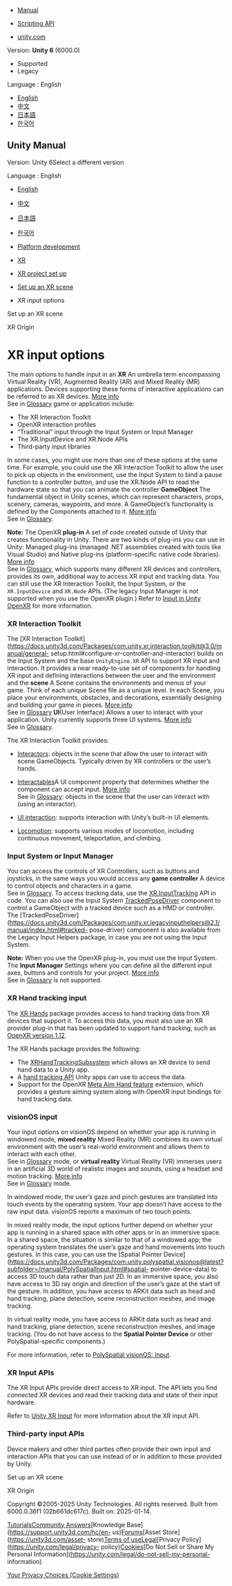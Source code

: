 [](https://docs.unity3d.com)

  * [Manual](../Manual/index.html)
  * [Scripting API](../ScriptReference/index.html)

  * [unity.com](https://unity.com/)

Version: **Unity 6** (6000.0)

  * Supported
  * Legacy

Language : English

  * [English](/Manual/xr-input-overview.html)
  * [中文](/cn/current/Manual/xr-input-overview.html)
  * [日本語](/ja/current/Manual/xr-input-overview.html)
  * [한국어](/kr/current/Manual/xr-input-overview.html)

[](https://docs.unity3d.com)

## Unity Manual

Version: Unity 6Select a different version

Language : English

  * [English](/Manual/xr-input-overview.html)
  * [中文](/cn/current/Manual/xr-input-overview.html)
  * [日本語](/ja/current/Manual/xr-input-overview.html)
  * [한국어](/kr/current/Manual/xr-input-overview.html)

  * [Platform development ](PlatformSpecific.html)
  * [XR](XR.html)
  * [XR project set up](configuring-project-for-xr.html)
  * [Set up an XR scene](xr-scene-setup.html)
  * XR input options

[](xr-scene-setup.html)

Set up an XR scene

[](xr-origin.html)

XR Origin

# XR input options

The main options to handle input in an **XR** An umbrella term encompassing
Virtual Reality (VR), Augmented Reality (AR) and Mixed Reality (MR)
applications. Devices supporting these forms of interactive applications can
be referred to as XR devices. [More info](XR.html)  
See in [Glossary](Glossary.html#XR) game or application include:

  * The XR Interaction Toolkit
  * OpenXR interaction profiles
  * “Traditional” input through the Input System or Input Manager
  * The XR.InputDevice and XR.Node APIs
  * Third-party input libraries

In some cases, you might use more than one of these options at the same time.
For example, you could use the XR Interaction Toolkit to allow the user to
pick up objects in the environment, use the Input System to bind a pause
function to a controller button, and use the XR.Node API to read the hardware
state so that you can animate the controller **GameObject** The fundamental
object in Unity scenes, which can represent characters, props, scenery,
cameras, waypoints, and more. A GameObject’s functionality is defined by the
Components attached to it. [More info](class-GameObject.html)  
See in [Glossary](Glossary.html#GameObject).

**Note:** The OpenXR **plug-in** A set of code created outside of Unity that
creates functionality in Unity. There are two kinds of plug-ins you can use in
Unity: Managed plug-ins (managed .NET assemblies created with tools like
Visual Studio) and Native plug-ins (platform-specific native code libraries).
[More info](./plug-ins.html)  
See in [Glossary](Glossary.html#Plug-in), which supports many different XR
devices and controllers, provides its own, additional way to access XR input
and tracking data. You can still use the XR Interaction Toolkit, the Input
System, or the `XR.InputDevice` and `XR.Node` APIs. (The legacy Input Manager
is not supported when you use the OpenXR plugin.) Refer to [Input in Unity
OpenXR](https://docs.unity3d.com/Packages/com.unity.xr.openxr@1.12/manual/input.html)
for more information.

### XR Interaction Toolkit

The [XR Interaction
Toolkit](https://docs.unity3d.com/Packages/com.unity.xr.interaction.toolkit@3.0/manual/general-
setup.html#configure-xr-controller-and-interactor) builds on the Input System
and the base `UnityEngine.XR` API to support XR input and interaction. It
provides a near ready-to-use set of components for handling XR input and
defining interactions between the user and the environment and the **scene** A
Scene contains the environments and menus of your game. Think of each unique
Scene file as a unique level. In each Scene, you place your environments,
obstacles, and decorations, essentially designing and building your game in
pieces. [More info](CreatingScenes.html)  
See in [Glossary](Glossary.html#Scene) **UI**(User Interface) Allows a user to
interact with your application. Unity currently supports three UI systems.
[More info](UI-system-compare.html)  
See in [Glossary](Glossary.html#UI).

The XR Interaction Toolkit provides:

  * [Interactors](https://docs.unity3d.com/Packages/com.unity.xr.interaction.toolkit@3.0/manual/architecture.html#interactors): objects in the scene that allow the user to interact with scene GameObjects. Typically driven by XR controllers or the user’s hands.
  * [Interactables](https://docs.unity3d.com/Packages/com.unity.xr.interaction.toolkit@3.0/manual/architecture.html#interactables)A UI component property that determines whether the component can accept input. [More info](https://docs.unity3d.com/Packages/com.unity.ugui@latest/index.html?subfolder=/manual/script-Selectable.html)  
See in [Glossary](Glossary.html#Interactable): objects in the scene that the
user can interact with (using an interactor).

  * [UI interaction](https://docs.unity3d.com/Packages/com.unity.xr.interaction.toolkit@3.0/manual/ui-setup.html): supports interaction with Unity’s built-in UI elements.
  * [Locomotion](https://docs.unity3d.com/Packages/com.unity.xr.interaction.toolkit@3.0/manual/locomotion.html): supports various modes of locomotion, including continuous movement, teleportation, and climbing.

### Input System or Input Manager

You can access the controls of XR Controllers, such as buttons and joysticks,
in the same ways you would access any **game controller** A device to control
objects and characters in a game.  
See in [Glossary](Glossary.html#gamecontroller). To access tracking data, use
the [XR.InputTracking](xr_input.html) API in code. You can also use the Input
System
[TrackedPoseDriver](https://docs.unity3d.com/Packages/com.unity.inputsystem@1.5/api/UnityEngine.InputSystem.XR.TrackedPoseDriver.html)
component to control a GameObject with a tracked device such as a HMD or
controller. The
[TrackedPoseDriver](https://docs.unity3d.com/Packages/com.unity.xr.legacyinputhelpers@2.1/manual/index.html#tracked-
pose-driver) component is also available from the Legacy Input Helpers
package, in case you are not using the Input System.

**Note:** When you use the OpenXR plug-in, you must use the Input System. The
**Input Manager** Settings where you can define all the different input axes,
buttons and controls for your project. [More info](class-InputManager.html)  
See in [Glossary](Glossary.html#InputManager) is not supported.

### XR Hand tracking input

The [XR
Hands](https://docs.unity3d.com/Packages/com.unity.xr.hands@1.4/manual/index.html)
package provides access to hand tracking data from XR devices that support it.
To access this data, you must also use an XR provider plug-in that has been
updated to support hand tracking, such as [OpenXR version
1.12](https://docs.unity3d.com/Packages/com.unity.xr.openxr@1.12/manual/index.html).

The XR Hands package provides the following:

  * The [XRHandTrackingSubsystem](https://docs.unity3d.com/Packages/com.unity.xr.hands@1.4/api/UnityEngine.XR.Hands.XRHandSubsystem.html) which allows an XR device to send hand data to a Unity app.
  * A [hand tracking API](https://docs.unity3d.com/Packages/com.unity.xr.hands@1.4/manual/hand-data/xr-hand-tracking.html) Unity apps can use to access the data.
  * Support for the OpenXR [Meta Aim Hand feature](https://docs.unity3d.com/Packages/com.unity.xr.hands@1.4/manual/features/metahandtrackingaim.html) extension, which provides a gesture aiming system along with OpenXR input bindings for hand tracking data.

### visionOS input

Your input options on visionOS depend on whether your app is running in
windowed mode, **mixed reality** Mixed Reality (MR) combines its own virtual
environment with the user’s real-world environment and allows them to interact
with each other.  
See in [Glossary](Glossary.html#MixedReality) mode, or **virtual reality**
Virtual Reality (VR) immerses users in an artificial 3D world of realistic
images and sounds, using a headset and motion tracking. [More
info](VROverview.html)  
See in [Glossary](Glossary.html#VirtualReality) mode.

In windowed mode, the user’s gaze and pinch gestures are translated into touch
events by the operating system. Your app doesn’t have access to the raw input
data. visionOS reports a maximum of two touch points.

In mixed reality mode, the input options further depend on whether your app is
running in a shared space with other apps or in an immersive space. In a
shared space, the situation is similar to that of a windowed app; the
operating system translates the user’s gaze and hand movements into touch
gestures. In this case, you can use the [Spatial Pointer
Device](https://docs.unity3d.com/Packages/com.unity.polyspatial.visionos@latest?subfolder=/manual/PolySpatialInput.html#spatial-
pointer-device-data) to access 3D touch data rather than just 2D. In an
immersive space, you also have access to 3D ray origin and direction of the
user’s gaze at the start of the gesture. In addition, you have access to ARKit
data such as head and hand tracking, plane detection, scene reconstruction
meshes, and image tracking.

In virtual reality mode, you have access to ARKit data such as head and hand
tracking, plane detection, scene reconstruction meshes, and image tracking.
(You do not have access to the **Spatial Pointer Device** or other
PolySpatial-specific components.)

For more information, refer to [PolySpatial visionOS:
Input](https://docs.unity3d.com/Packages/com.unity.polyspatial.visionos@latest?subfolder=/manual/Input.html).

### XR Input APIs

The XR Input APIs provide direct access to XR input. The API lets you find
connected XR devices and read their tracking data and state of their input
hardware.

Refer to [Unity XR Input](xr_input.html) for more information about the XR
input API.

### Third-party input APIs

Device makers and other third parties often provide their own input and
interaction APIs that you can use instead of or in addition to those provided
by Unity.

[](xr-scene-setup.html)

Set up an XR scene

[](xr-origin.html)

XR Origin

Copyright ©2005-2025 Unity Technologies. All rights reserved. Built from
6000.0.36f1 (02b661dc617c). Built on: 2025-01-14.

[Tutorials](https://learn.unity.com/)[Community
Answers](https://answers.unity3d.com)[Knowledge
Base](https://support.unity3d.com/hc/en-
us)[Forums](https://forum.unity3d.com)[Asset Store](https://unity3d.com/asset-
store)[Terms of
use](https://docs.unity3d.com/Manual/TermsOfUse.html)[Legal](https://unity.com/legal)[Privacy
Policy](https://unity.com/legal/privacy-
policy)[Cookies](https://unity.com/legal/cookie-policy)[Do Not Sell or Share
My Personal Information](https://unity.com/legal/do-not-sell-my-personal-
information)

[Your Privacy Choices (Cookie Settings)](javascript:void\(0\);)

